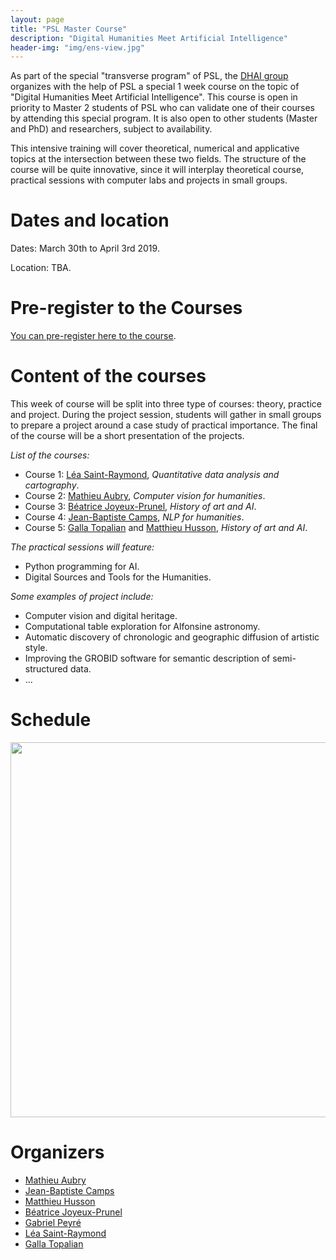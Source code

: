 ```yaml
---
layout: page
title: "PSL Master Course"
description: "Digital Humanities Meet Artificial Intelligence"
header-img: "img/ens-view.jpg"
---
```


As part of the special "transverse program" of PSL, the [DHAI group](https://dhai-seminar.github.io/) organizes with the help of PSL a special 1 week course on the topic of "Digital Humanities Meet Artificial Intelligence". This course is open in priority to Master 2 students of PSL who can validate one of their courses by attending this special program. It is also open to other students (Master and PhD) and researchers, subject to availability.

This intensive training will cover theoretical, numerical and applicative topics at the intersection between these two fields. The structure of the course will be quite innovative, since it will interplay theoretical course, practical sessions with computer labs and projects in small groups.


Dates and location
============================

Dates: March 30th to April 3rd 2019.

Location: TBA.


Pre-register to the Courses
============================

[You can pre-register here to the course](https://docs.google.com/forms/d/e/1FAIpQLSe8QkORHNLxIvifTBBb_LrGWqQK15VMDtoWteScuGxSjW14nw/viewform?usp=sf_link).

Content of the courses
============================

This week of course will be split into three type of courses: theory, practice and project. During the project session, students will gather in small groups to prepare a project around a case study of practical importance. The final of the course will be a short presentation of the projects.

_List of the courses:_

- Course 1: [Léa Saint-Raymond](https://u-paris10.academia.edu/LéaSaintRaymond), _Quantitative data analysis and cartography_.
- Course 2: [Mathieu Aubry](http://imagine.enpc.fr/~aubrym/), _Computer vision for humanities_.
- Course 3: [Béatrice Joyeux-Prunel](https://artlas.huma-num.fr/en/staff-member/beatrice-joyeux-prunel-2/), _History of art and AI_.
- Course 4: [Jean-Baptiste Camps](http://www.chartes.psl.eu/fr/jean-baptiste-camps), _NLP for humanities_.
- Course 5: [Galla Topalian](https://univ-paris1.academia.edu/GallaTopalian) and [Matthieu Husson](https://syrte.obspm.fr/spip/science/histoire/membres-de-l-equipe/article/matthieu-husson), _History of art and AI_.


_The practical sessions will feature:_
- Python programming for AI.
- Digital Sources and Tools for the Humanities.

_Some examples of project include:_
- Computer vision and digital heritage.
- Computational table exploration for Alfonsine astronomy.
- Automatic discovery of chronologic and geographic diffusion of artistic style.
- Improving the GROBID software for semantic description of semi-structured data.
- ...


Schedule
============================

<div align="center">
<img src="../master-data/timing.png" width="600"/>
</div>

Organizers
============================

- [Mathieu Aubry](http://imagine.enpc.fr/~aubrym/)
- [Jean-Baptiste Camps](http://www.chartes.psl.eu/fr/jean-baptiste-camps)
- [Matthieu Husson](https://syrte.obspm.fr/spip/science/histoire/membres-de-l-equipe/article/matthieu-husson)
- [Béatrice Joyeux-Prunel](https://artlas.huma-num.fr/en/staff-member/beatrice-joyeux-prunel-2/)
- [Gabriel Peyré](http://www.gpeyre.com)
- [Léa Saint-Raymond](https://u-paris10.academia.edu/LéaSaintRaymond)
- [Galla Topalian](https://univ-paris1.academia.edu/GallaTopalian)
